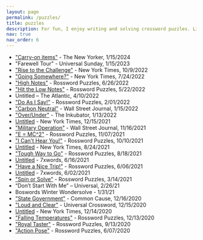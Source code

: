 ```yaml
---
layout: page
permalink: /puzzles/
title: puzzles
description: For fun, I enjoy writing and solving crossword puzzles. Links to my published puzzles are below. Happy solving!
nav: true
nav_order: 6
---
```



- ["Carry-on items"](https://www.newyorker.com/puzzles-and-games-dept/crossword/2024/01/05) - The New Yorker, 1/15/2024
- "Farewell Tour" - Universal Sunday, 1/15/2023
- ["Rise to the Challenge"](https://www.nytimes.com/crosswords/game/daily/2022/10/09) - New York Times, 10/9/2022
- ["Going Somewhere?"](https://www.nytimes.com/crosswords/game/daily/2022/07/24) - New York Times, 7/24/2022
- ["High Notes"](https://rosswordpuzzles.com/2022/06/26/high-notes/) - Rossword Puzzles, 6/26/2022
- ["Hit the Low Notes"](https://rosswordpuzzles.com/2022/05/22/hit-the-low-notes/) - Rossword Puzzles, 5/22/2022
- Untitled – The Atlantic, 4/10/2022
- ["Do As I Say!"](https://rosswordpuzzles.com/2022/01/02/do-as-i-say/) - Rossword Puzzles, 2/01/2022
- ["Carbon Neutral"](https://www.wsj.com/articles/carbon-neutral-saturday-crossword-january-15-11642193133) - Wall Street Journal, 1/15/2022
- ["Over/Under"](https://inkubatorcrosswords.com/puzzles/974/) - The Inkubator, 1/13/2022
- [Untitled](https://www.nytimes.com/crosswords/game/daily/2021/12/15) - New York Times, 12/15/2021
- ["Military Operation"](https://www.wsj.com/articles/military-operation-tuesday-crossword-november-16-11636651499) - Wall Street Journal, 11/16/2021
- ["E = MC^2"](https://rosswordpuzzles.com/2021/11/07/e-mc2/) - Rossword Puzzles, 11/07/2021
- ["I Can't Hear You!"](https://rosswordpuzzles.com/2021/10/10/i-cant-hear-you/) - Rossword Puzzles, 10/10/2021
- [Untitled](https://www.nytimes.com/crosswords/game/daily/2021/08/24) - New York Times, 8/24/2021
- ["Tough Way to Go"](https://rosswordpuzzles.com/2021/08/08/tough-way-to-go/) - Rossword Puzzles, 8/18/2021
- [Untitled](https://www.7xwords.com/daily/06/06-16.html) - 7xwords, 6/16/2021
- ["Have a Nice Trip!"](https://rosswordpuzzles.com/2021/06/06/have-a-nice-trip/) - Rossword Puzzles, 6/06/2021
- [Untitled](https://www.7xwords.com/daily/06/06-02.html) - 7xwords, 6/02/2021
- ["Spin or Solve"](https://rosswordpuzzles.com/2021/03/14/spin-or-solve/) - Rossword Puzzles, 3/14/2021
- “Don’t Start With Me” – Universal, 2/26/21 
- Boswords Winter Wondersolve - 1/31/21 
- ["State Government"](https://www.commoncause.org/democracy-wire/common-cause-crossword-state-government/) - Common Cause, 12/16/2020 
- ["Loud and Clear"](http://syndication.andrewsmcmeel.com/puzzles/crosswords) - Universal Crossword, 12/15/2020 
- [Untitled](https://www.nytimes.com/crosswords/game/daily/2020/12/14) - New York Times, 12/14/2020 
- ["Falling Temperatures"](https://rosswordpuzzles.com/2020/12/13/falling-temperatures/) - Rossword Puzzles, 12/13/2020 
- ["Royal Taster"](https://rosswordpuzzles.com/2020/09/13/royal-taster/) - Rossword Puzzles, 9/13/2020 
- ["Action Pose"](https://rosswordpuzzles.com/2020/06/07/puzzle-35-action-pose/) - Rossword Puzzles, 6/07/2020





